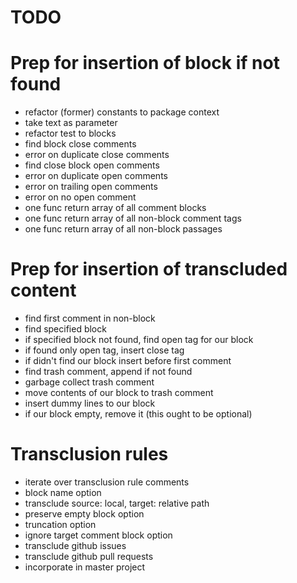 TODO
====

Prep for insertion of block if not found
========================================

-	refactor (former) constants to package context
-	take text as parameter
-	refactor test to blocks
-	find block close comments
-	error on duplicate close comments
-	find close block open comments
-	error on duplicate open comments
-	error on trailing open comments
-	error on no open comment
-	one func return array of all comment blocks
-	one func return array of all non-block comment tags
-	one func return array of all non-block passages

Prep for insertion of transcluded content
=========================================

-	find first comment in non-block
-	find specified block
-	if specified block not found, find open tag for our block
-	if found only open tag, insert close tag
-	if didn't find our block insert before first comment
-	find trash comment, append if not found
-	garbage collect trash comment
-	move contents of our block to trash comment
-	insert dummy lines to our block
-	if our block empty, remove it (this ought to be optional)

Transclusion rules
==================

-	iterate over transclusion rule comments
-	block name option
-	transclude source: local, target: relative path
-	preserve empty block option
-	truncation option
-	ignore target comment block option
-	transclude github issues
-	transclude github pull requests
-	incorporate in master project
